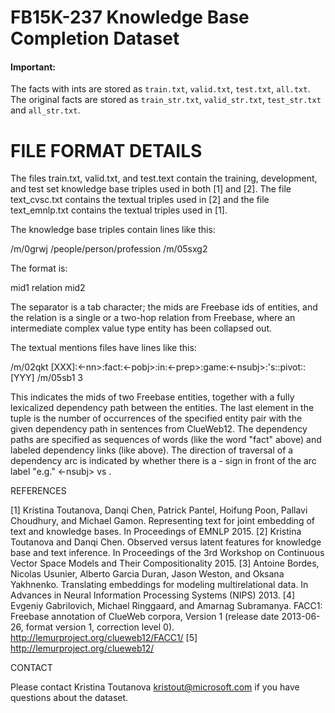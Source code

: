# FB15K-237 Knowledge Base Completion Dataset

#### Important: 
The facts with ints are stored as `train.txt`, `valid.txt`, `test.txt`, `all.txt`.
The original facts are stored as `train_str.txt`, `valid_str.txt`, `test_str.txt` and `all_str.txt`. 


# FILE FORMAT DETAILS

The files train.txt, valid.txt, and test.text contain the training, development, and test set knowledge base triples used in both [1] and [2].
The file text_cvsc.txt contains the textual triples used in [2] and the file text_emnlp.txt contains the textual triples used in [1].

The knowledge base triples contain lines like this:

/m/0grwj	/people/person/profession	/m/05sxg2

The format is:

mid1	relation	mid2

The separator is a tab character; the mids are Freebase ids of entities, and the relation is a single or a two-hop relation from Freebase, where an intermediate complex value type entity has been collapsed out.

The textual mentions files have lines like this:

/m/02qkt        [XXX]:<-nn>:fact:<-pobj>:in:<-prep>:game:<-nsubj>:'s:<ccomp>:pivot:<nsubj>:[YYY]    /m/05sb1    3

This indicates the mids of two Freebase entities, together with a fully lexicalized dependency path between the entities. The last element in the tuple is the number of occurrences of the specified entity pair with the given dependency path in sentences from ClueWeb12.
The dependency paths are specified as sequences of words (like the word "fact" above) and labeled dependency links (like <nsubj> above). The direction of traversal of a dependency arc is indicated by whether there is a - sign in front of the arc label "e.g." <-nsubj> vs <nsubj>.


REFERENCES

[1] Kristina Toutanova, Danqi Chen, Patrick Pantel, Hoifung Poon, Pallavi Choudhury, and Michael Gamon. Representing text for joint embedding of text and knowledge bases.  In Proceedings of EMNLP 2015.
[2] Kristina Toutanova and Danqi Chen. Observed versus latent features for knowledge base and text inference. In Proceedings of the 3rd Workshop on Continuous Vector Space Models and Their Compositionality 2015.
[3] Antoine Bordes, Nicolas Usunier, Alberto Garcia Duran, Jason Weston, and Oksana Yakhnenko.  Translating embeddings for modeling multirelational data. In Advances in Neural Information Processing Systems (NIPS) 2013.
[4] Evgeniy Gabrilovich, Michael Ringgaard, and Amarnag Subramanya. FACC1: Freebase annotation of ClueWeb corpora, Version 1 (release date 2013-06-26, format version 1, correction level 0). http://lemurproject.org/clueweb12/FACC1/
[5] http://lemurproject.org/clueweb12/


CONTACT

Please contact Kristina Toutanova kristout@microsoft.com if you have questions about the dataset.
